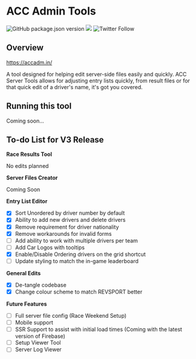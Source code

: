 
# ACC Admin Tools

![GitHub package.json version](https://img.shields.io/github/package-json/v/brexite/ACC-Admin-Tools)
[![](https://img.shields.io/discord/565048515357835264.svg?logo=discord&colorB=7289DA&label=Revsport%20Discord%20\(yum\))](https://discord.gg/UNWPSGVa)
![Twitter Follow](https://img.shields.io/twitter/follow/brexite?color=%23000000&logoColor=%23111111&style=social)

## Overview

https://accadm.in/

A tool designed for helping edit server-side files easily and quickly. ACC Server Tools allows for adjusting entry lists quickly, from result files or for that quick edit of a driver's name, it's got you covered.

## Running this tool

Coming soon...

## To-do List for V3 Release

**Race Results Tool**

No edits planned

**Server Files Creator**

Coming Soon

**Entry List Editor**
 - [x] Sort Unordered by driver number by default
 - [x] Ability to add new drivers and delete drivers
 - [x] Remove requirement for driver nationality
 - [x] Remove workarounds for invalid forms
 - [ ] Add ability to work with multiple drivers per team
 - [ ] Add Car Logos with tooltips
 - [x] Enable/Disable Ordering drivers on the grid shortcut
 - [ ] Update styling to match the in-game leaderboard

**General Edits**
 - [x] De-tangle codebase
 - [x] Change colour scheme to match REVSPORT better

 **Future Features**
 - [ ] Full server file config (Race Weekend Setup)
 - [ ] Mobile support
 - [ ] SSR Support to assist with initial load times (Coming with the latest version of Firebase)
 - [ ] Setup Viewer Tool
 - [ ] Server Log Viewer
